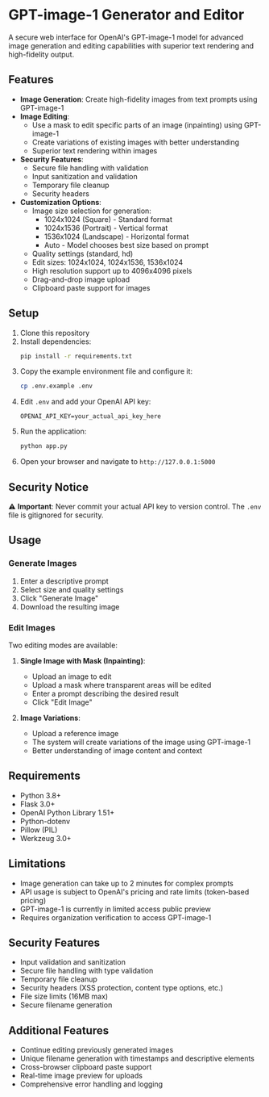 # GPT-image-1 Generator and Editor

A secure web interface for OpenAI's GPT-image-1 model for advanced image generation and editing capabilities with superior text rendering and high-fidelity output.

## Features

- **Image Generation**: Create high-fidelity images from text prompts using GPT-image-1
- **Image Editing**:
  - Use a mask to edit specific parts of an image (inpainting) using GPT-image-1
  - Create variations of existing images with better understanding
  - Superior text rendering within images
- **Security Features**:
  - Secure file handling with validation
  - Input sanitization and validation
  - Temporary file cleanup
  - Security headers
- **Customization Options**:
  - Image size selection for generation:
    - 1024x1024 (Square) - Standard format
    - 1024x1536 (Portrait) - Vertical format
    - 1536x1024 (Landscape) - Horizontal format
    - Auto - Model chooses best size based on prompt
  - Quality settings (standard, hd)
  - Edit sizes: 1024x1024, 1024x1536, 1536x1024
  - High resolution support up to 4096x4096 pixels
  - Drag-and-drop image upload
  - Clipboard paste support for images

## Setup

1. Clone this repository
2. Install dependencies:
   ```bash
   pip install -r requirements.txt
   ```
3. Copy the example environment file and configure it:
   ```bash
   cp .env.example .env
   ```
4. Edit `.env` and add your OpenAI API key:
   ```
   OPENAI_API_KEY=your_actual_api_key_here
   ```
5. Run the application:
   ```bash
   python app.py
   ```
6. Open your browser and navigate to `http://127.0.0.1:5000`

## Security Notice

⚠️ **Important**: Never commit your actual API key to version control. The `.env` file is gitignored for security.

## Usage

### Generate Images
1. Enter a descriptive prompt
2. Select size and quality settings
3. Click "Generate Image"
4. Download the resulting image

### Edit Images
Two editing modes are available:

1. **Single Image with Mask (Inpainting)**:
   - Upload an image to edit
   - Upload a mask where transparent areas will be edited
   - Enter a prompt describing the desired result
   - Click "Edit Image"

2. **Image Variations**:
   - Upload a reference image
   - The system will create variations of the image using GPT-image-1
   - Better understanding of image content and context

## Requirements

- Python 3.8+
- Flask 3.0+
- OpenAI Python Library 1.51+
- Python-dotenv
- Pillow (PIL)
- Werkzeug 3.0+

## Limitations

- Image generation can take up to 2 minutes for complex prompts
- API usage is subject to OpenAI's pricing and rate limits (token-based pricing)
- GPT-image-1 is currently in limited access public preview
- Requires organization verification to access GPT-image-1

## Security Features

- Input validation and sanitization
- Secure file handling with type validation
- Temporary file cleanup
- Security headers (XSS protection, content type options, etc.)
- File size limits (16MB max)
- Secure filename generation

## Additional Features

- Continue editing previously generated images
- Unique filename generation with timestamps and descriptive elements
- Cross-browser clipboard paste support
- Real-time image preview for uploads
- Comprehensive error handling and logging